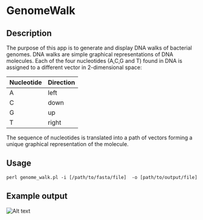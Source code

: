 # GenomeWalk

## Description

The purpose of this app is to generate and display DNA walks of bacterial genomes. 
DNA walks are simple graphical representations of DNA molecules.
Each of the four nucleotides (A,C,G and T) found in DNA is assigned to a different vector in 2-dimensional space:

Nucleotide | Direction
------------ | -------------
A | left
C | down
G | up
T | right

The sequence of nucleotides is translated into a path of vectors forming a unique graphical representation of the molecule.

## Usage

```
perl genome_walk.pl -i [/path/to/fasta/file]  -o [path/to/output/file]
```


## Example output
![Alt text](http://digiomics.github.io/GenomeWalk/img/EcEDL9331.svg)
